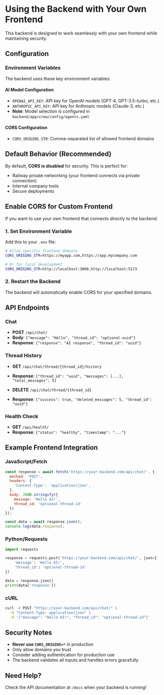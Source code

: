 # Using the Backend with Your Own Frontend

This backend is designed to work seamlessly with your own frontend while maintaining security.

## Configuration

### Environment Variables

The backend uses these key environment variables:

#### AI Model Configuration
- `OPENAI_API_KEY`: API key for OpenAI models (GPT-4, GPT-3.5-turbo, etc.)
- `ANTHROPIC_API_KEY`: API key for Anthropic models (Claude-3, etc.)
- **Note**: Model selection is configured in `backend/app/crew/config/agents.yaml`

#### CORS Configuration
- `CORS_ORIGINS_STR`: Comma-separated list of allowed frontend domains

## Default Behavior (Recommended)

By default, **CORS is disabled** for security. This is perfect for:
- Railway private networking (your frontend connects via private connection)
- Internal company tools
- Secure deployments

## Enable CORS for Custom Frontend

If you want to use your own frontend that connects directly to the backend:

### 1. Set Environment Variable

Add this to your `.env` file:

```bash
# Allow specific frontend domains
CORS_ORIGINS_STR=https://myapp.com,https://app.mycompany.com

# Or for local development
CORS_ORIGINS_STR=http://localhost:3000,http://localhost:5173
```

### 2. Restart the Backend

The backend will automatically enable CORS for your specified domains.

## API Endpoints

### Chat
- **POST** `/api/chat/`
- **Body**: `{"message": "Hello", "thread_id": "optional-uuid"}`
- **Response**: `{"response": "AI response", "thread_id": "uuid"}`

### Thread History
- **GET** `/api/chat/thread/{thread_id}/history`
- **Response**: `{"thread_id": "uuid", "messages": [...], "total_messages": 5}`

- **DELETE** `/api/chat/thread/{thread_id}`
- **Response**: `{"success": true, "deleted_messages": 5, "thread_id": "uuid"}`

### Health Check
- **GET** `/api/health/`
- **Response**: `{"status": "healthy", "timestamp": "..."}`

## Example Frontend Integration

### JavaScript/Fetch
```javascript
const response = await fetch('https://your-backend.com/api/chat/', {
  method: 'POST',
  headers: {
    'Content-Type': 'application/json',
  },
  body: JSON.stringify({
    message: 'Hello AI!',
    thread_id: 'optional-thread-id'
  })
});

const data = await response.json();
console.log(data.response);
```

### Python/Requests
```python
import requests

response = requests.post('https://your-backend.com/api/chat/', json={
    'message': 'Hello AI!',
    'thread_id': 'optional-thread-id'
})

data = response.json()
print(data['response'])
```

### cURL
```bash
curl -X POST "https://your-backend.com/api/chat/" \
  -H "Content-Type: application/json" \
  -d '{"message": "Hello AI!", "thread_id": "optional-thread-id"}'
```

## Security Notes

- **Never use `CORS_ORIGINS=*`** in production
- Only allow domains you trust
- Consider adding authentication for production use
- The backend validates all inputs and handles errors gracefully

## Need Help?

Check the API documentation at `/docs` when your backend is running!
